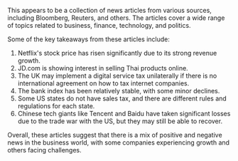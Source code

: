 This appears to be a collection of news articles from various sources, including Bloomberg, Reuters, and others. The articles cover a wide range of topics related to business, finance, technology, and politics.

Some of the key takeaways from these articles include:

1. Netflix's stock price has risen significantly due to its strong revenue growth.
2. JD.com is showing interest in selling Thai products online.
3. The UK may implement a digital service tax unilaterally if there is no international agreement on how to tax internet companies.
4. The bank index has been relatively stable, with some minor declines.
5. Some US states do not have sales tax, and there are different rules and regulations for each state.
6. Chinese tech giants like Tencent and Baidu have taken significant losses due to the trade war with the US, but they may still be able to recover.

Overall, these articles suggest that there is a mix of positive and negative news in the business world, with some companies experiencing growth and others facing challenges.